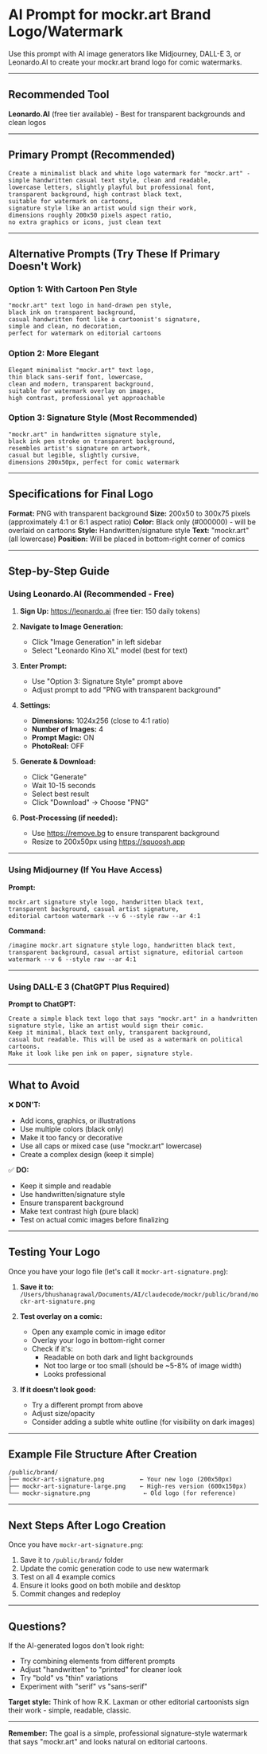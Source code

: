 # AI Prompt for mockr.art Brand Logo/Watermark

Use this prompt with AI image generators like Midjourney, DALL-E 3, or Leonardo.AI to create your mockr.art brand logo for comic watermarks.

---

## Recommended Tool
**Leonardo.AI** (free tier available) - Best for transparent backgrounds and clean logos

---

## Primary Prompt (Recommended)

```
Create a minimalist black and white logo watermark for "mockr.art" -
simple handwritten casual text style, clean and readable,
lowercase letters, slightly playful but professional font,
transparent background, high contrast black text,
suitable for watermark on cartoons,
signature style like an artist would sign their work,
dimensions roughly 200x50 pixels aspect ratio,
no extra graphics or icons, just clean text
```

---

## Alternative Prompts (Try These If Primary Doesn't Work)

### Option 1: With Cartoon Pen Style
```
"mockr.art" text logo in hand-drawn pen style,
black ink on transparent background,
casual handwritten font like a cartoonist's signature,
simple and clean, no decoration,
perfect for watermark on editorial cartoons
```

### Option 2: More Elegant
```
Elegant minimalist "mockr.art" text logo,
thin black sans-serif font, lowercase,
clean and modern, transparent background,
suitable for watermark overlay on images,
high contrast, professional yet approachable
```

### Option 3: Signature Style (Most Recommended)
```
"mockr.art" in handwritten signature style,
black ink pen stroke on transparent background,
resembles artist's signature on artwork,
casual but legible, slightly cursive,
dimensions 200x50px, perfect for comic watermark
```

---

## Specifications for Final Logo

**Format:** PNG with transparent background
**Size:** 200x50 to 300x75 pixels (approximately 4:1 or 6:1 aspect ratio)
**Color:** Black only (#000000) - will be overlaid on cartoons
**Style:** Handwritten/signature style
**Text:** "mockr.art" (all lowercase)
**Position:** Will be placed in bottom-right corner of comics

---

## Step-by-Step Guide

### Using Leonardo.AI (Recommended - Free)

1. **Sign Up:** https://leonardo.ai (free tier: 150 daily tokens)

2. **Navigate to Image Generation:**
   - Click "Image Generation" in left sidebar
   - Select "Leonardo Kino XL" model (best for text)

3. **Enter Prompt:**
   - Use "Option 3: Signature Style" prompt above
   - Adjust prompt to add "PNG with transparent background"

4. **Settings:**
   - **Dimensions:** 1024x256 (close to 4:1 ratio)
   - **Number of Images:** 4
   - **Prompt Magic:** ON
   - **PhotoReal:** OFF

5. **Generate & Download:**
   - Click "Generate"
   - Wait 10-15 seconds
   - Select best result
   - Click "Download" → Choose "PNG"

6. **Post-Processing (if needed):**
   - Use https://remove.bg to ensure transparent background
   - Resize to 200x50px using https://squoosh.app

---

### Using Midjourney (If You Have Access)

**Prompt:**
```
mockr.art signature style logo, handwritten black text,
transparent background, casual artist signature,
editorial cartoon watermark --v 6 --style raw --ar 4:1
```

**Command:**
```
/imagine mockr.art signature style logo, handwritten black text, transparent background, casual artist signature, editorial cartoon watermark --v 6 --style raw --ar 4:1
```

---

### Using DALL-E 3 (ChatGPT Plus Required)

**Prompt to ChatGPT:**
```
Create a simple black text logo that says "mockr.art" in a handwritten
signature style, like an artist would sign their comic.
Keep it minimal, black text only, transparent background,
casual but readable. This will be used as a watermark on political cartoons.
Make it look like pen ink on paper, signature style.
```

---

## What to Avoid

❌ **DON'T:**
- Add icons, graphics, or illustrations
- Use multiple colors (black only)
- Make it too fancy or decorative
- Use all caps or mixed case (use "mockr.art" lowercase)
- Create a complex design (keep it simple)

✅ **DO:**
- Keep it simple and readable
- Use handwritten/signature style
- Ensure transparent background
- Make text contrast high (pure black)
- Test on actual comic images before finalizing

---

## Testing Your Logo

Once you have your logo file (let's call it `mockr-art-signature.png`):

1. **Save it to:** `/Users/bhushanagrawal/Documents/AI/claudecode/mockr/public/brand/mockr-art-signature.png`

2. **Test overlay on a comic:**
   - Open any example comic in image editor
   - Overlay your logo in bottom-right corner
   - Check if it's:
     - Readable on both dark and light backgrounds
     - Not too large or too small (should be ~5-8% of image width)
     - Looks professional

3. **If it doesn't look good:**
   - Try a different prompt from above
   - Adjust size/opacity
   - Consider adding a subtle white outline (for visibility on dark images)

---

## Example File Structure After Creation

```
/public/brand/
├── mockr-art-signature.png          ← Your new logo (200x50px)
├── mockr-art-signature-large.png    ← High-res version (600x150px)
└── mockr-signature.png               ← Old logo (for reference)
```

---

## Next Steps After Logo Creation

Once you have `mockr-art-signature.png`:

1. Save it to `/public/brand/` folder
2. Update the comic generation code to use new watermark
3. Test on all 4 example comics
4. Ensure it looks good on both mobile and desktop
5. Commit changes and redeploy

---

## Questions?

If the AI-generated logos don't look right:
- Try combining elements from different prompts
- Adjust "handwritten" to "printed" for cleaner look
- Try "bold" vs "thin" variations
- Experiment with "serif" vs "sans-serif"

**Target style:** Think of how R.K. Laxman or other editorial cartoonists sign their work - simple, readable, classic.

---

**Remember:** The goal is a simple, professional signature-style watermark that says "mockr.art" and looks natural on editorial cartoons.
